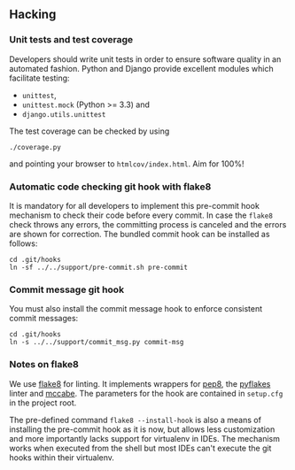 ## Hacking

### Unit tests and test coverage

Developers should write unit tests in order to ensure software quality in
an automated fashion. Python and Django provide excellent modules which
facilitate testing:

 * `unittest`,
 * `unittest.mock` (Python >= 3.3) and
 * `django.utils.unittest`

The test coverage can be checked by using

    ./coverage.py

and pointing your browser to `htmlcov/index.html`. Aim for 100%!


### Automatic code checking git hook with flake8

It is mandatory for all developers to implement this pre-commit hook mechanism to
check their code before every commit. In case the `flake8` check throws any errors,
the committing process is canceled and the errors are shown for correction. The
bundled commit hook can be installed as follows:

    cd .git/hooks
    ln -sf ../../support/pre-commit.sh pre-commit


### Commit message git hook

You must also install the commit message hook to enforce consistent commit messages:

    cd .git/hooks
    ln -s ../../support/commit_msg.py commit-msg


### Notes on flake8

We use [flake8][1] for linting. It implements wrappers for [pep8][2], the [pyflakes][3]
linter and [mccabe][4]. The parameters for the hook are contained in `setup.cfg` in the
project root.

The pre-defined command `flake8 --install-hook` is also a  means of installing the
pre-commit hook as it is now, but allows less customization and more importantly lacks
support for virtualenv in IDEs. The mechanism works when executed from the shell but
most IDEs can't execute the git hooks within their virtualenv.

[1]: http://flake8.readthedocs.org/en/latest/index.html
[2]: https://pypi.python.org/pypi/pep8
[3]: https://pypi.python.org/pypi/pyflakes
[4]: https://pypi.python.org/pypi/mccabe
